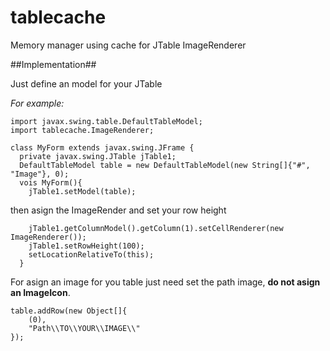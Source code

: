 # tablecache
Memory manager using cache for JTable ImageRenderer

##Implementation##

Just define an model for your JTable

*For example:*
```
import javax.swing.table.DefaultTableModel;
import tablecache.ImageRenderer;

class MyForm extends javax.swing.JFrame {
  private javax.swing.JTable jTable1;
  DefaultTableModel table = new DefaultTableModel(new String[]{"#", "Image"}, 0);
  vois MyForm(){
    jTable1.setModel(table);
```
then asign the ImageRender and set your row height 
```
    jTable1.getColumnModel().getColumn(1).setCellRenderer(new ImageRenderer());
    jTable1.setRowHeight(100);
    setLocationRelativeTo(this);
  }
```

For asign an image for you table just need set the path image, **do not asign an ImageIcon**.

```
table.addRow(new Object[]{
    (0),
    "Path\\TO\\YOUR\\IMAGE\\"
});
```
